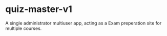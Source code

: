 # quiz-master-v1
A single administrator multiuser app, acting as a Exam preperation site for multiple courses.
